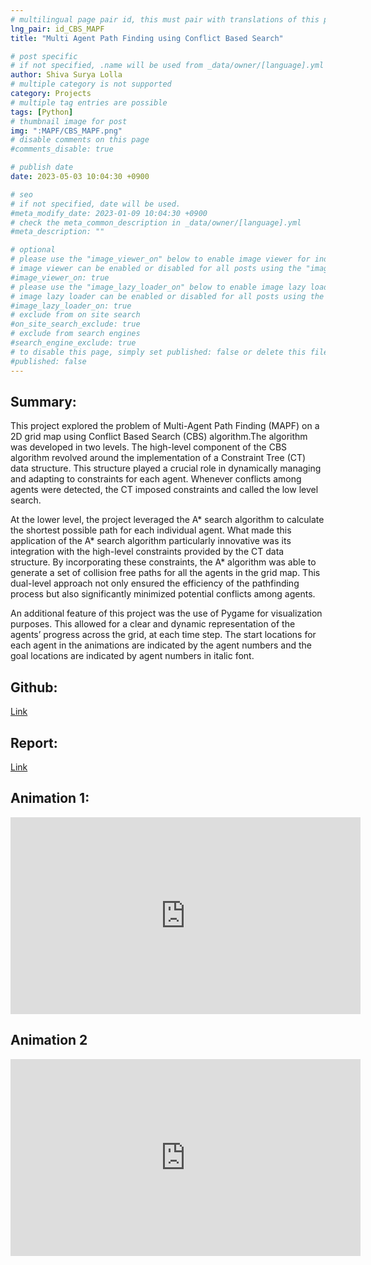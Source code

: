 ```yaml
---
# multilingual page pair id, this must pair with translations of this page. (This name must be unique)
lng_pair: id_CBS_MAPF
title: "Multi Agent Path Finding using Conflict Based Search"

# post specific
# if not specified, .name will be used from _data/owner/[language].yml
author: Shiva Surya Lolla
# multiple category is not supported
category: Projects
# multiple tag entries are possible
tags: [Python]
# thumbnail image for post
img: ":MAPF/CBS_MAPF.png"
# disable comments on this page
#comments_disable: true

# publish date
date: 2023-05-03 10:04:30 +0900

# seo
# if not specified, date will be used.
#meta_modify_date: 2023-01-09 10:04:30 +0900
# check the meta_common_description in _data/owner/[language].yml
#meta_description: ""

# optional
# please use the "image_viewer_on" below to enable image viewer for individual pages or posts (_posts/ or [language]/_posts folders).
# image viewer can be enabled or disabled for all posts using the "image_viewer_posts: true" setting in _data/conf/main.yml.
#image_viewer_on: true
# please use the "image_lazy_loader_on" below to enable image lazy loader for individual pages or posts (_posts/ or [language]/_posts folders).
# image lazy loader can be enabled or disabled for all posts using the "image_lazy_loader_posts: true" setting in _data/conf/main.yml.
#image_lazy_loader_on: true
# exclude from on site search
#on_site_search_exclude: true
# exclude from search engines
#search_engine_exclude: true
# to disable this page, simply set published: false or delete this file
#published: false
---
```

## **Summary:**
This project explored the problem of Multi-Agent Path Finding (MAPF) on a 2D grid map using Conflict Based Search (CBS) algorithm.The algorithm was developed in two levels. The high-level component of the CBS algorithm revolved around the implementation of a Constraint Tree (CT) data structure. This structure played a crucial role in dynamically managing and adapting to constraints for each agent. Whenever conflicts among agents were detected, the CT imposed constraints and called the low level search.

At the lower level, the project leveraged the A* search algorithm to calculate the shortest possible path for each individual agent. What made this application of the A* search algorithm particularly innovative was its integration with the high-level constraints provided by the CT data structure. By incorporating these constraints, the A* algorithm was able to generate a set of collision free paths for all the agents in the grid map. This dual-level approach not only ensured the efficiency of the pathfinding process but also significantly minimized potential conflicts among agents.

An additional feature of this project was the use of Pygame for visualization purposes. This allowed for a clear and dynamic representation of the agents’ progress across the grid, at each time step. The start locations for each agent in the animations are indicated by the agent numbers and the goal locations are indicated by agent numbers in italic font. 

## **Github:**
[Link](https://github.com/shivasurya1999/Multi-Agent-Path-Finding)

## **Report:**
[Link](https://drive.google.com/file/d/1vqHXiIHHEpond2QCxT8nsbDdjLZBRUWA/view?usp=sharing)

## **Animation 1:**
<iframe width="560" height="315" src="https://www.youtube.com/embed/1nIZqoXW8JI?si=NAWB_a5qftYGF0kX" title="YouTube video player" frameborder="0" allow="accelerometer; autoplay; clipboard-write; encrypted-media; gyroscope; picture-in-picture; web-share" allowfullscreen></iframe>

## **Animation 2**
<iframe width="560" height="315" src="https://www.youtube.com/embed/BNev7qIkPQQ?si=RvaVs4SHVSGID2um" title="YouTube video player" frameborder="0" allow="accelerometer; autoplay; clipboard-write; encrypted-media; gyroscope; picture-in-picture; web-share" allowfullscreen></iframe>





